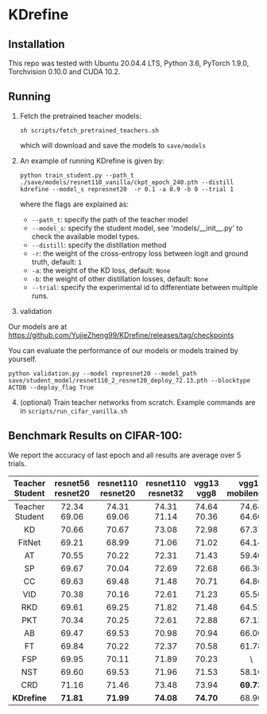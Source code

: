 # KDrefine


## Installation

This repo was tested with Ubuntu 20.04.4 LTS, Python 3.6, PyTorch 1.9.0, Torchvision 0.10.0 and CUDA 10.2.

## Running

1. Fetch the pretrained teacher models:

    ```
    sh scripts/fetch_pretrained_teachers.sh
    ```
   which will download and save the models to `save/models`
   
2. An example of running KDrefine is given by:

    ```
    python train_student.py --path_t ./save/models/resnet110_vanilla/ckpt_epoch_240.pth --distill kdrefine --model_s represnet20  -r 0.1 -a 0.9 -b 0 --trial 1
    ```
    where the flags are explained as:
    - `--path_t`: specify the path of the teacher model
    - `--model_s`: specify the student model, see 'models/\_\_init\_\_.py' to check the available model types.
    - `--distill`: specify the distillation method
    - `-r`: the weight of the cross-entropy loss between logit and ground truth, default: `1`
    - `-a`: the weight of the KD loss, default: `None`
    - `-b`: the weight of other distillation losses, default: `None`
    - `--trial`: specify the experimental id to differentiate between multiple runs.
    
    
3. validation

Our models are at https://github.com/YujieZheng99/KDrefine/releases/tag/checkpoints

You can evaluate the performance of our models or models trained by yourself.

```
python validation.py --model represnet20 --model_path save/student_model/resnet110_2_resnet20_deploy_72.13.pth --blocktype ACTDB --deploy_flag True
```

4. (optional) Train teacher networks from scratch. Example commands are in `scripts/run_cifar_vanilla.sh`


## Benchmark Results on CIFAR-100:

We report the accuracy of last epoch and all results are average over 5 trials.

| Teacher <br> Student | resnet56 <br> resnet20 | resnet110 <br> resnet20 | resnet110 <br> resnet32 | vgg13 <br> vgg8  | vgg13 <br> mobilenetv2 | resnet50 <br> mobilenetv2 | resnet50 <br> vgg8 |
|:--------------------:|:----------------------:|:----------------------:|:----------------------:|:-----------------------:|:----------------------:|:----------------------:|:-----------------------:|
| Teacher <br> Student |  72.34 <br> 69.06      |    74.31 <br> 69.06     |    74.31 <br> 71.14     |  74.64 <br> 70.36 |    74.64 <br> 64.60    |     79.34 <br> 64.60 |  79.34 <br> 70.36 |
|          KD          |         70.66          |          70.67          |          73.08          |       72.98       |       67.37          |           67.35           |       73.81        | 
|        FitNet        |         69.21          |          68.99          |          71.06          |       71.02       |       64.14          |           63.16           |       70.69        | 
|          AT          |         70.55          |          70.22          |          72.31          |       71.43       |       59.40          |           58.58           |       71.84        | 
|          SP          |         69.67          |          70.04          |          72.69          |       72.68       |       66.30          |           68.08           |       73.34        | 
|          CC          |         69.63          |          69.48          |          71.48          |       70.71       |       64.86          |           65.43           |       70.25        |  
|         VID          |         70.38          |          70.16          |          72.61          |       71.23       |       65.56          |           67.57           |       70.30        |  
|         RKD          |         69.61          |          69.25          |          71.82          |       71.48       |       64.52          |           64.43           |       71.50        | 
|         PKT          |         70.34          |          70.25          |          72.61          |       72.88       |       67.13          |           66.52           |       73.01        |
|          AB          |         69.47          |          69.53          |          70.98          |       70.94       |       66.06          |           67.20           |       70.65        | 
|          FT          |         69.84          |          70.22          |          72.37          |       70.58       |       61.78          |           60.99           |       70.29        |
|         FSP          |         69.95          |          70.11          |          71.89          |       70.23       |         \            |              \        |                 \      |
|         NST          |         69.60          |          69.53          |          71.96          |       71.53       |       58.16          |           64.96           |       71.28        |
|       CRD            |         71.16          |          71.46          |          73.48          |       73.94       |     **69.73**        |           69.11           |       74.30        |
| **KDrefine**         |       **71.81**        |        **71.99**        |        **74.08**        |     **74.70**     |       68.90          |         **69.60**         |     **74.88**      |

